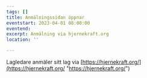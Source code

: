```yaml
---
tags: []
title: Anmälningssidan öppnar
eventstart: 2023-04-01 08:00:00
eventend: 
excerpt: Anmälning via hjernekraft.org
location: ''

---
```

Lagledare anmäler sitt lag via [https://hjernekraft.org/](https://hjernekraft.org/ "https://hjernekraft.org/")